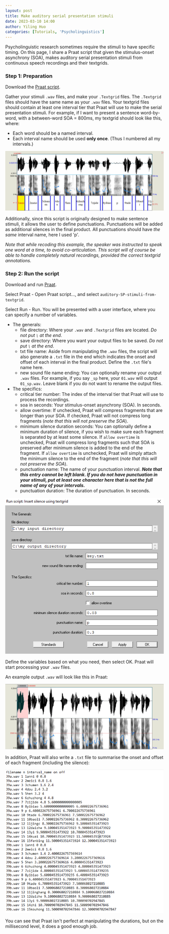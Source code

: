 ```yaml
---
layout: post
title: Make auditory serial presentation stimuli
date: 2023-03-10 14:00
author: Yiling Huo
categories: [Tutorials, 'Psycholinguistics']
---
```


Psycholinguistic research sometimes require the stimuli to have specific timing. On this page, I share a Praat script that given the stimulus-onset asynchrony (SOA), makes auditory serial presentation stimuli from continuous speech recordings and their textgrids. 

<!--excerpt-->

### Step 1: Preparation

Download the <a href="/files/resources/praat/auditory-SP-stimuli-from-textgrid" download>Praat script</a>.

Gather your stimuli `.wav` files, and make your `.Textgrid` files. The `.Textgrid` files should have the same name as your `.wav` files. Your textgrid files should contain at least one interval tier that Praat will use to make the serial presentation stimuli. For example, if I want to present a sentence word-by-word, with a between-word SOA = 800ms, my textgrid should look like this, where:

- Each word should be a named interval.
- Each interval name should be used **only once**. (Thus I numbered all my intervals.)

![praat1](/images/auditory_sp_tutorial/praat1.png)

Additionally, since this script is originally designed to make sentence stimuli, it allows the user to define punctuations. Punctuations will be added as additional silences in the final product. All punctuations should have *the same* interval name, here I used 'p'. 

*Note that while recoding this example, the speaker was instructed to speak one word at a time, to avoid co-articulation. This script will of course be able to handle completely natural recordings, provided the correct textgrid annotations.*

### Step 2: Run the script

Download and run [Praat](https://www.fon.hum.uva.nl/praat/).

Select Praat - Open Praat script..., and select `auditory-SP-stimuli-from-textgrid`. 

Select Run - Run. You will be presented with a user interface, where you can specify a number of variables. 

- The generals:
    - file directory: Where your `.wav` and `.Textgrid` files are located. *Do not put `\` at the end*.
    - save directory: Where you want your output files to be saved. *Do not put `\` at the end*.
    - txt file name: Aside from manipulating the `.wav` files, the script will also generate a `.txt` file in the end which indicates the onset and offset of each interval in the final product. Define the `.txt` file's name here. 
    - new sound file name ending: You can optionally rename your output `.wav` files. For example, if you say `_sp` here, your `01.wav` will output `01_sp.wav`. Leave blank if you do not want to rename the output files. 
- The specifics:
    - critical tier number: The index of the interval tier that Praat will use to process the recordings. 
    - soa in seconds: Your stimulus-onset asynchrony (SOA). In seconds. 
    - allow overtime: If unchecked, Praat will compress fragments that are longer than your SOA. If checked, Praat will not compress long fragments (*note that this will not preserve the SOA*).
    - minimum silence duration seconds: You can optionally define a minimum duration of silence, if you wish to make sure each fragment is separated by at least some silence. If `allow overtime` is unchecked, Praat will compress long fragments such that SOA is preserved after minimum silence is added to the end of the fragment. If `allow overtime` is unchecked, Praat will simply attach the minimum silence to the end of the fragment (*note that this will not preserve the SOA*).
    - punctuation name: The name of your punctuation interval. ***Note that this entry cannot be left blank. If you do not have punctuation in your stimuli, put at least one character here that is not the full name of any of your intervals.***
    - punctuation duration: The duration of punctuation. In seconds.


![praatui](/images/auditory_sp_tutorial/praatui.png)

Define the variables based on what you need, then select OK. Praat will start processing your `.wav` files. 

An example output `.wav` will look like this in Praat: 

![praat2](/images/auditory_sp_tutorial/praat2.png)

In addition, Praat will also write a `.txt` file to summarise the onset and offset of each fragment (including the silence): 

![txt](/images/auditory_sp_tutorial/txt.png)

You can see that Praat isn't perfect at manipulating the durations, but on the millisecond level, it does a good enough job. 